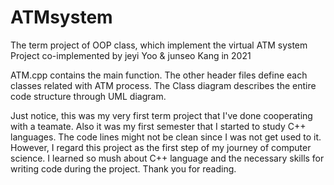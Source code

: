 # ATMsystem
The term project of OOP class, which implement the virtual ATM system
Project co-implemented by jeyi Yoo & junseo Kang in 2021

ATM.cpp contains the main function.
The other header files define each classes related with ATM process.
The Class diagram describes the entire code structure through UML diagram.

Just notice, this was my very first term project that I've done cooperating with a teamate.
Also it was my first semester that I started to study C++ languages.
The code lines might not be clean since I was not get used to it.
However, I regard this project as the first step of my journey of computer science.
I learned so mush about C++ language and the necessary skills for writing code during the project.
Thank you for reading.
